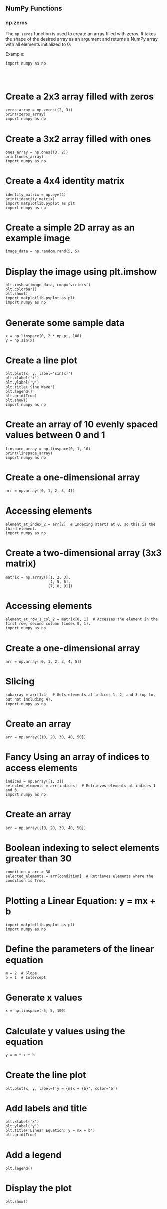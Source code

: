 ## NumPy Functions

### np.zeros

The `np.zeros` function is used to create an array filled with zeros. It takes the shape of the desired array as an argument and returns a NumPy array with all elements initialized to 0.

Example:
```
import numpy as np




```




# Create a 2x3 array filled with zeros
```
zeros_array = np.zeros((2, 3))
print(zeros_array)
import numpy as np
```
# Create a 3x2 array filled with ones
```
ones_array = np.ones((3, 2))
print(ones_array)
import numpy as np
```
# Create a 4x4 identity matrix
```
identity_matrix = np.eye(4)
print(identity_matrix)
import matplotlib.pyplot as plt
import numpy as np
```
# Create a simple 2D array as an example image
```
image_data = np.random.rand(5, 5)
```
# Display the image using plt.imshow
```
plt.imshow(image_data, cmap='viridis')
plt.colorbar()
plt.show()
import matplotlib.pyplot as plt
import numpy as np
```
# Generate some sample data
```
x = np.linspace(0, 2 * np.pi, 100)
y = np.sin(x)
```
# Create a line plot
```
plt.plot(x, y, label='sin(x)')
plt.xlabel('x')
plt.ylabel('y')
plt.title('Sine Wave')
plt.legend()
plt.grid(True)
plt.show()
import numpy as np
```
# Create an array of 10 evenly spaced values between 0 and 1
```
linspace_array = np.linspace(0, 1, 10)
print(linspace_array)
import numpy as np
```
# Create a one-dimensional array
```
arr = np.array([0, 1, 2, 3, 4])
```
# Accessing elements
```
element_at_index_2 = arr[2]  # Indexing starts at 0, so this is the third element.
import numpy as np
```
# Create a two-dimensional array (3x3 matrix)
```
matrix = np.array([[1, 2, 3],
                   [4, 5, 6],
                   [7, 8, 9]])
```
# Accessing elements
```
element_at_row_1_col_2 = matrix[0, 1]  # Accesses the element in the first row, second column (index 0, 1).
import numpy as np
```
# Create a one-dimensional array
```
arr = np.array([0, 1, 2, 3, 4, 5])
```
# Slicing
```
subarray = arr[1:4]  # Gets elements at indices 1, 2, and 3 (up to, but not including 4).
import numpy as np
```
# Create an array
```
arr = np.array([10, 20, 30, 40, 50])
```
# Fancy Using an array of indices to access elements
```
indices = np.array([1, 3])
selected_elements = arr[indices]  # Retrieves elements at indices 1 and 3.
import numpy as np
```
# Create an array
```
arr = np.array([10, 20, 30, 40, 50])
```
# Boolean indexing to select elements greater than 30
```
condition = arr > 30
selected_elements = arr[condition]  # Retrieves elements where the condition is True.
```
# Plotting a Linear Equation: y = mx + b
```
import matplotlib.pyplot as plt
import numpy as np
```
# Define the parameters of the linear equation
```
m = 2  # Slope
b = 1  # Intercept
```
# Generate x values
```
x = np.linspace(-5, 5, 100)
```
# Calculate y values using the equation
```
y = m * x + b
```
# Create the line plot
```
plt.plot(x, y, label=f'y = {m}x + {b}', color='b')
```
# Add labels and title
```
plt.xlabel('x')
plt.ylabel('y')
plt.title('Linear Equation: y = mx + b')
plt.grid(True)
```
# Add a legend
```
plt.legend()
```
# Display the plot
```
plt.show()

